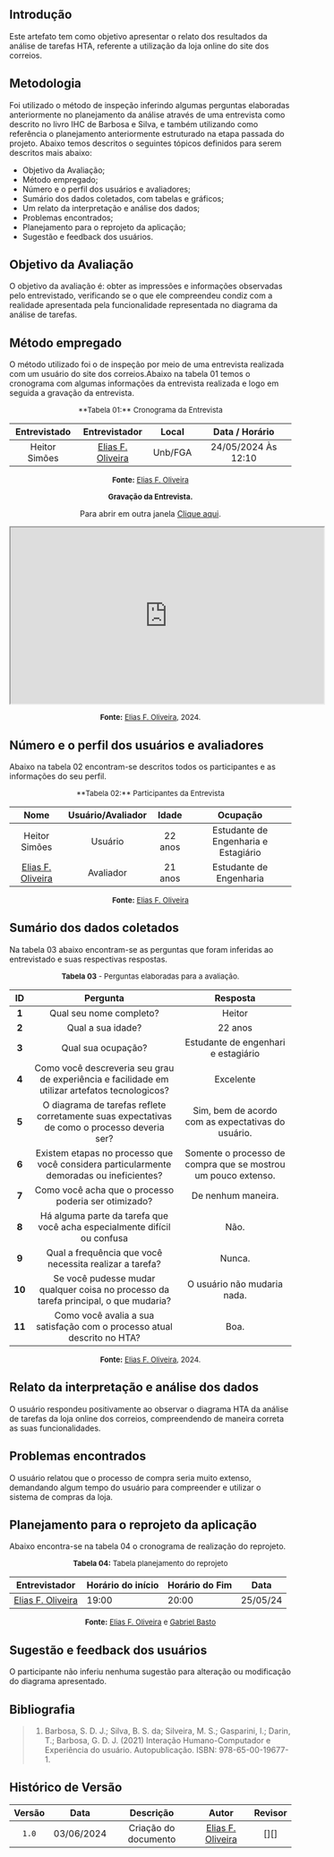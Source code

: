 ## Introdução

Este artefato tem como objetivo apresentar o relato dos resultados da análise de tarefas HTA, referente a utilização da loja online do site dos correios.

## Metodologia

Foi utilizado o método de inspeção inferindo algumas perguntas elaboradas anteriormente no planejamento da análise através de uma entrevista como descrito no livro IHC de Barbosa e Silva, e também utilizando como referência o planejamento anteriormente estruturado na etapa passada do projeto. Abaixo temos descritos o seguintes tópicos definidos para serem descritos mais abaixo:

* Objetivo da Avaliação;
* Método empregado;
* Número e o perfil dos usuários e avaliadores;
* Sumário dos dados coletados, com tabelas e gráficos;
* Um relato da interpretação e análise dos dados;
* Problemas encontrados;
* Planejamento para o reprojeto da aplicação;
* Sugestão e feedback dos usuários.

## Objetivo da Avaliação
O objetivo da avaliação é: obter as impressões e informações observadas pelo entrevistado, verificando se o que ele compreendeu condiz com a realidade apresentada pela funcionalidade representada no diagrama da análise de tarefas.

## Método empregado
O método utilizado foi o de inspeção por meio de uma entrevista realizada com um usuário do site dos correios.Abaixo na tabela 01 temos o cronograma com algumas informações da entrevista realizada e logo em seguida a gravação da entrevista.

<center>
<font size="2"><p style="text-align: center">**Tabela 01:** Cronograma da Entrevista</p></font>

| Entrevistado | Entrevistador | Local | Data / Horário |
|:--:|:--:|:--:|:--:|
| Heitor Simões | [Elias F. Oliveira][EliasGH] | Unb/FGA | 24/05/2024 Às 12:10 |

<font size="2"><p style="text-align: center">**Fonte:** [Elias F. Oliveira][EliasGH]  </p></font>
</center>

</center>

<font size="2"><p style="text-align: center">**Gravação da Entrevista.**</p></font>

<p style="text-align: center">Para abrir em outra janela <a href="https://drive.google.com/file/d/1qT9Th21vFUPoB_4cUUhgfAz600ZUB1AD/preview" target="blanket">Clique aqui</a>.</p>

<p style="text-align: center"><iframe src="https://drive.google.com/file/d/1qT9Th21vFUPoB_4cUUhgfAz600ZUB1AD/preview" width="560" height="315" allow="autoplay"></iframe></p>


<font size="2"><p style="text-align: center">**Fonte:** [Elias F. Oliveira][EliasGH], 2024.</p></font>



## Número e o perfil dos usuários e avaliadores

Abaixo na tabela 02 encontram-se descritos todos os participantes e as informações do seu perfil.

<center>
<font size="2"><p style="text-align: center">**Tabela 02:** Participantes da Entrevista</p></font>

| Nome | Usuário/Avaliador | Idade | Ocupação |
|:--:|:--:|:--:|:--:|
| Heitor Simões | Usuário | 22 anos | Estudante de Engenharia e Estagiário |
| [Elias F. Oliveira][EliasGH] | Avaliador | 21 anos | Estudante de Engenharia |

<font size="2"><p style="text-align: center">**Fonte:** [Elias F. Oliveira][EliasGH]  </p></font>
</center>

## Sumário dos dados coletados

Na tabela 03 abaixo encontram-se as perguntas que foram inferidas ao entrevistado e suas respectivas respostas.

<font size="2"><p style="text-align: center">**Tabela 03** - Perguntas elaboradas para a avaliação.</p></font>

<center>

| ID | Pergunta | Resposta |
|:---:|:---:|:----:|
| **1** | Qual seu nome completo? | Heitor|
| **2** | Qual a sua idade? | 22 anos  |  
| **3** | Qual sua ocupação?	  | Estudante de engenhari e estagiário  |  
| **4** | Como você descreveria seu grau de experiência e facilidade em utilizar artefatos tecnologicos? | Excelente |
| **5** | O diagrama de tarefas reflete corretamente suas expectativas de como o processo deveria ser? | Sim, bem de acordo com as expectativas do usuário. |
| **6** | Existem etapas no processo que você considera particularmente demoradas ou ineficientes? | Somente o processo de compra que se mostrou um pouco extenso. |  
| **7** | Como você acha que o processo poderia ser otimizado? | De nenhum maneira. |
| **8** | Há alguma parte da tarefa que você acha especialmente difícil ou confusa | Não. |
| **9** | Qual a frequência que você necessita realizar a tarefa?  | Nunca. |
| **10** | Se você pudesse mudar qualquer coisa no processo da tarefa principal, o que mudaria? |O usuário não mudaria nada. |
| **11** | Como você avalia a sua satisfação com o processo atual descrito no HTA? | Boa. |


</center>

<font size="2"><p style="text-align: center">**Fonte:** [Elias F. Oliveira][EliasGH], 2024.</p></font>

## Relato da interpretação e análise dos dados

O usuário respondeu positivamente ao observar o diagrama HTA da análise de tarefas da loja online dos correios, compreendendo de maneira correta as suas funcionalidades.

## Problemas encontrados

O usuário relatou que o processo de compra seria muito extenso, demandando algum tempo do usuário para compreender e utilizar o sistema de compras da loja.

## Planejamento para o reprojeto da aplicação

Abaixo encontra-se na tabela 04 o cronograma de realização do reprojeto.

<center>

<font size="2"><p style="text-align: center">**Tabela 04:** Tabela planejamento do reprojeto</p></font>

| **Entrevistador** |**Horário do início**|**Horário do Fim**|**Data**|
|--|--|--|--|
|[Elias F. Oliveira][EliasGH]|19:00|20:00|25/05/24|

<font size="2"><p style="text-align: center">**Fonte:** [Elias F. Oliveira][EliasGH] e [Gabriel Basto][GabrielbGH] </p></font>
</center>


## Sugestão e feedback dos usuários
O participante não inferiu nenhuma sugestão para alteração ou modificação do diagrama apresentado.

## Bibliografia

> 1. Barbosa, S. D. J.; Silva, B. S. da; Silveira, M. S.; Gasparini, I.; Darin, T.; Barbosa, G. D. J. (2021) Interação Humano-Computador e Experiência do usuário. Autopublicação. ISBN: 978-65-00-19677-1. 
> 
## Histórico de Versão

| Versão | Data | Descrição | Autor | Revisor
|:-:|:-:|:-:|:-:|:-:|
|`1.0`| 03/06/2024 | Criação do documento| [Elias F. Oliveira][EliasGH] | [][] |

[GabrielfGH]: https://github.com/MMcLovin
[GabrielbGH]: https://github.com/https://github.com/Bertolazi
[ClaudioGH]: https://github.com/claudiohsc
[EliasGH]: https://www.github.com/EliasOliver21
[PabloGH]: https://github.com/pabloheika
[RicardoGH]: https://www.github.com/avmricardo
